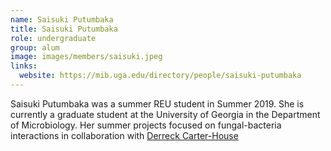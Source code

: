 ```yaml
---
name: Saisuki Putumbaka
title: Saisuki Putumbaka
role: undergraduate
group: alum
image: images/members/saisuki.jpeg
links:
  website: https://mib.uga.edu/directory/people/saisuki-putumbaka
---
```


Saisuki Putumbaka was a summer REU student in Summer 2019. She is currently a graduate student at the University of Georgia in the Department of Microbiology. Her summer projects focused on fungal-bacteria interactions in collaboration with [Derreck Carter-House](/members/derreck-carter-house)
